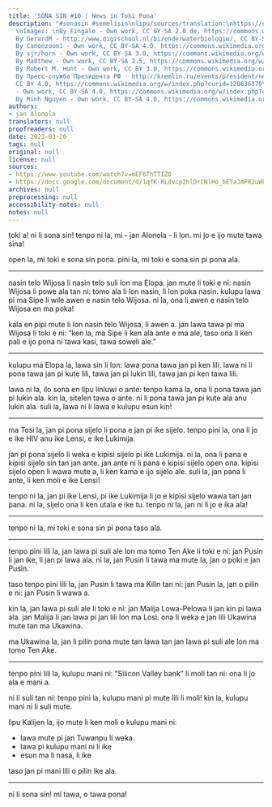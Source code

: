 ```yaml
---
title: 'SONA SIN #10 | News in Toki Pona'
description: "#sonasin #semelisin\nlipu/sources/translation:\nhttps://docs.google.com/document/d/1qfK-RLdvcp2hlDrCNlHo_bETaJmPR2uWkLEkBkugHuA/edit?usp=sharing\n
  \nImages: \nBy Fingalo - Own work, CC BY-SA 2.0 de, https://commons.wikimedia.org/w/index.php?curid=2294353\n
  By GerardM - http://www.digischool.nl/bi/onderwaterbiologie/, CC BY-SA 3.0, https://commons.wikimedia.org/w/index.php?curid=284678\n
  By Canonzoom1 - Own work, CC BY-SA 4.0, https://commons.wikimedia.org/w/index.php?curid=128468629\n
  By sjr/horn - Own work, CC BY-SA 3.0, https://commons.wikimedia.org/w/index.php?curid=660479\n
  By Ma8thew - Own work, CC BY-SA 2.5, https://commons.wikimedia.org/w/index.php?curid=613938\n
  By Robert M. Hunt - Own work, CC BY 3.0, https://commons.wikimedia.org/w/index.php?curid=28384153\n
  By Пресс-служба Президента РФ - http://kremlin.ru/events/president/news/70368/photos/70121,
  CC BY 4.0, https://commons.wikimedia.org/w/index.php?curid=128036379\nBy Lybil BER
  - Own work, CC BY-SA 4.0, https://commons.wikimedia.org/w/index.php?curid=8738221\n
  By Minh Nguyen - Own work, CC BY-SA 4.0, https://commons.wikimedia.org/w/index.php?curid=129577575"
authors:
- jan Alonola
translators: null
proofreaders: null
date: 2023-03-20
tags: null
original: null
license: null
sources:
- https://www.youtube.com/watch?v=mEF6ThTTIZ0
- https://docs.google.com/document/d/1qfK-RLdvcp2hlDrCNlHo_bETaJmPR2uWkLEkBkugHuA/edit
archives: null
preprocessing: null
accessibility-notes: null
notes: null
---
```


toki a! ni li sona sin! tenpo ni la, mi - jan Alonola - li lon. mi jo e ijo mute tawa sina!

open la, mi toki e sona sin pona. pini la, mi toki e sona sin pi pona ala.

---

<!-- https://www.positive.news/environment/good-news-stories-from-week-11-of-2023/ -->

nasin telo Wijosa li nasin telo suli lon ma Elopa. jan mute li toki e ni: nasin Wijosa li powe ala tan ni: tomo ala li lon nasin, li lon poka nasin. kulupu lawa pi ma Sipe li wile awen e nasin telo Wijosa. ni la, ona li awen e nasin telo Wijosa en ma poka!

kala en pipi mute li lon nasin telo Wijosa, li awen a. jan lawa tawa pi ma Wijosa li toki e ni: “ken la, ma Sipe li ken ala ante e ma ale, taso ona li ken pali e ijo pona ni tawa kasi, tawa soweli ale.”

---

<!-- https://t3n.de/news/eu-accessibility-act-warum-barrierefreiheit-allen-hilft-1540564/ -->

kulupu ma Elopa la, lawa sin li lon: lawa pona tawa jan pi ken lili. lawa ni li pona tawa jan pi kute lili, tawa jan pi lukin lili, tawa jan pi ken tawa lili.

lawa ni la, ilo sona en lipu linluwi o ante: tenpo kama la, ona li pona tawa jan pi lukin ala. kin la, sitelen tawa o ante. ni li pona tawa jan pi kute ala anu lukin ala. suli la, lawa ni li lawa e kulupu esun kin!

---

<!-- https://www.mdr.de/wissen/duesseldorfer-patient-von-hiv-krebs-geheilt-stammzellen-transplantation-100.html -->

ma Tosi la, jan pi pona sijelo li pona e jan pi ike sijelo. tenpo pini la, ona li jo e ike HIV anu ike Lensi, e ike Lukimija.

jan pi pona sijelo li weka e kipisi sijelo pi ike Lukimija. ni la, ona li pana e kipisi sijelo sin tan jan ante. jan ante ni li pana e kipisi sijelo open ona. kipisi sijelo open li wawa mute a, li ken kama e ijo sijelo ale. suli la, jan pana li ante, li ken moli e ike Lensi!

tenpo ni la, jan pi ike Lensi, pi ike Lukimija li jo e kipisi sijelo wawa tan jan pana. ni la, sijelo ona li ken utala e ike tu. tenpo ni la, jan ni li jo e ika ala!

---

tenpo ni la, mi toki e sona sin pi pona taso ala.

---

<!-- https://www.aljazeera.com/news/2023/3/18/russias-putin-visits-crimea-following-war-crimes-warrant -->

tenpo pini lili la, jan lawa pi suli ale lon ma tomo Ten Ake li toki e ni: jan Pusin li jan ike, li jan pi lawa ala. ni la, jan Pusin li tawa ma mute la, jan o poki e jan Pusin.

taso tenpo pini lili la, jan Pusin li tawa ma Kilin tan ni: jan Pusin la, jan o pilin e ni: jan Pusin li wawa a.

kin la, jan lawa pi suli ale li toki e ni: jan Malija Lowa-Pelowa li jan kin pi lawa ala. jan Malija li jan lawa pi jan lili lon ma Losi. ona li weka e jan lili Ukawina mute tan ma Ukawina. 

ma Ukawina la, jan li pilin pona mute tan lawa tan jan lawa pi suli ale lon ma tomo Ten Ake.

---

<!-- https://www.theguardian.com/business/2023/mar/17/why-silicon-valley-bank-collapsed-svb-fail -->

tenpo pini lili la, kulupu mani ni: “Silicon Valley bank” li moli tan ni: ona li jo ala e mani a.

ni li suli tan ni: tenpo pini la, kulupu mani pi mute lili li moli! kin la, kulupu mani ni li suli mute.

lipu Kalijen la, ijo mute li ken moli e kulupu mani ni:
- lawa mute pi jan Tuwanpu li weka.
- lawa pi kulupu mani ni li ike
- esun ma li nasa, li ike

taso jan pi mani lili o pilin ike ala.

---

ni li sona sin! mi tawa, o tawa pona!

